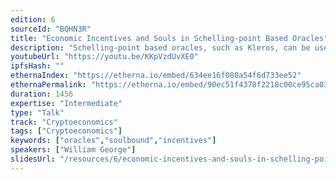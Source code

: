 ```yaml
---
edition: 6
sourceId: "BQHN3R"
title: "Economic Incentives and Souls in Schelling-point Based Oracles"
description: "Schelling-point based oracles, such as Kleros, can be used to attribute soulbound tokens (SBTs) to individuals based on subjective evaluations of their backgrounds and expertise. Moreover, mechanisms using SBTs can complement economic incentives in such oracles; for example, an SBT-conscious random selection process can determine the voters on a given question. We will focus on how the interplay of economic and social elements in such systems can be designed to maximize resistance to attacks."
youtubeUrl: "https://youtu.be/KKpVzdUvXE0"
ipfsHash: ""
ethernaIndex: "https://etherna.io/embed/634ee16f080a54f6d733ee52"
ethernaPermalink: "https://etherna.io/embed/90ec51f4378f2218c00ce95ca03985111cbefc1fe3316daeb7677f28c31ea7a1"
duration: 1456
expertise: "Intermediate"
type: "Talk"
track: "Cryptoeconomics"
tags: ["Cryptoeconomics"]
keywords: ["oracles","soulbound","incentives"]
speakers: ["William George"]
slidesUrl: "/resources/6/economic-incentives-and-souls-in-schelling-point-based-oracles.pdf"
---
```


